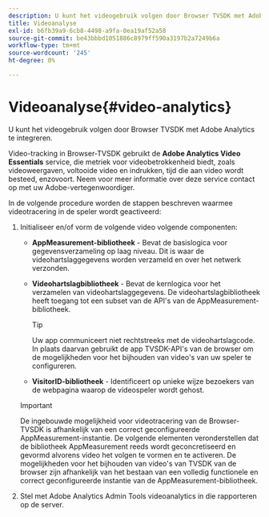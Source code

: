 ```yaml
---
description: U kunt het videogebruik volgen door Browser TVSDK met Adobe Analytics te integreren.
title: Videoanalyse
exl-id: b6fb39a9-6cb8-4498-a9fa-0ea19af52a58
source-git-commit: be43bbbd1051886c8979ff590a3197b2a7249b6a
workflow-type: tm+mt
source-wordcount: '245'
ht-degree: 0%

---
```


# Videoanalyse{#video-analytics}

U kunt het videogebruik volgen door Browser TVSDK met Adobe Analytics te integreren.

Video-tracking in Browser-TVSDK gebruikt de **Adobe Analytics Video Essentials** service, die metriek voor videobetrokkenheid biedt, zoals videoweergaven, voltooide video en indrukken, tijd die aan video wordt besteed, enzovoort. Neem voor meer informatie over deze service contact op met uw Adobe-vertegenwoordiger.

In de volgende procedure worden de stappen beschreven waarmee videotracering in de speler wordt geactiveerd:

1. Initialiseer en/of vorm de volgende video volgende componenten:

   * **AppMeasurement-bibliotheek** - Bevat de basislogica voor gegevensverzameling op laag niveau. Dit is waar de videohartslaggegevens worden verzameld en over het netwerk verzonden.
   * **Videohartslagbibliotheek** - Bevat de kernlogica voor het verzamelen van videohartslaggegevens. De videohartslagbibliotheek heeft toegang tot een subset van de API&#39;s van de AppMeasurement-bibliotheek.

      >[!TIP]
      >
      >Uw app communiceert niet rechtstreeks met de videohartslagcode. In plaats daarvan gebruikt de app TVSDK-API&#39;s van de browser om de mogelijkheden voor het bijhouden van video&#39;s van uw speler te configureren.

   * **VisitorID-bibliotheek** - Identificeert op unieke wijze bezoekers van de webpagina waarop de videospeler wordt gehost.
   >[!IMPORTANT]
   >
   >De ingebouwde mogelijkheid voor videotracering van de Browser-TVSDK is afhankelijk van een correct geconfigureerde AppMeasurement-instantie. De volgende elementen veronderstellen dat de bibliotheek AppMeasurement reeds wordt geconcretiseerd en gevormd alvorens video het volgen te vormen en te activeren. De mogelijkheden voor het bijhouden van video&#39;s van TVSDK van de browser zijn afhankelijk van het bestaan van een volledig functionele en correct geconfigureerde instantie van de AppMeasurement-bibliotheek.

1. Stel met Adobe Analytics Admin Tools videoanalytics in die rapporteren op de server.
